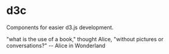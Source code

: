 d3c
===

Components for easier d3.js development.

"what is the use of a book," thought Alice, "without pictures or conversations?"
-- Alice in Wonderland
